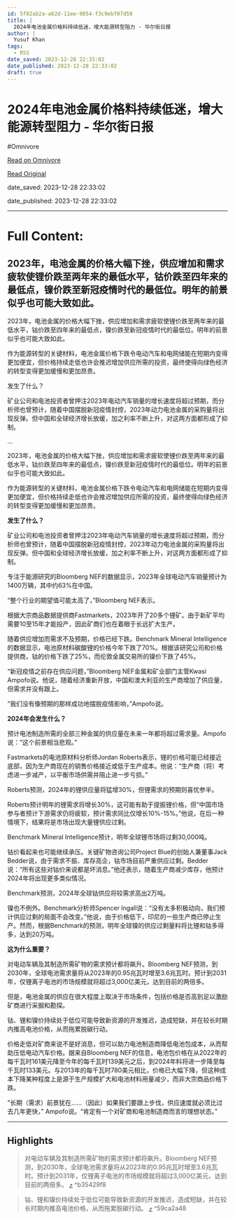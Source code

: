 ```yaml
---
id: 5f02ab2a-a62d-11ee-9854-f3c9ebf07d58
title: |
  2024年电池金属价格料持续低迷，增大能源转型阻力 - 华尔街日报
author: |
  Yusuf Khan
tags:
  - RSS
date_saved: 2023-12-28 22:33:02
date_published: 2023-12-28 22:33:02
draft: true
---
```


# 2024年电池金属价格料持续低迷，增大能源转型阻力 - 华尔街日报
#Omnivore

[Read on Omnivore](https://omnivore.app/me/2024-18cb4ec0228)

[Read Original](https://cn.wsj.com/amp/articles/2024%E5%B9%B4%E7%94%B5%E6%B1%A0%E9%87%91%E5%B1%9E%E4%BB%B7%E6%A0%BC%E6%96%99%E6%8C%81%E7%BB%AD%E4%BD%8E%E8%BF%B7-%E5%A2%9E%E5%A4%A7%E8%83%BD%E6%BA%90%E8%BD%AC%E5%9E%8B%E9%98%BB%E5%8A%9B-f4e5003b)

date_saved: 2023-12-28 22:33:02

date_published: 2023-12-28 22:33:02

--- 

# Full Content: 

## 2023年，电池金属的价格大幅下挫，供应增加和需求疲软使锂价跌至两年来的最低水平，钴价跌至四年来的最低点，镍价跌至新冠疫情时代的最低位。明年的前景似乎也可能大致如此。

2023年，电池金属的价格大幅下挫，供应增加和需求疲软使锂价跌至两年来的最低水平，钴价跌至四年来的最低点，镍价跌至新冠疫情时代的最低位。明年的前景似乎也可能大致如此。

作为能源转型的关键材料，电池金属价格下跌令电动汽车和电网储能在短期内变得更加便宜，但价格持续走低也许会推迟增加供应所需的投资，最终使得向绿色经济的转型变得更加缓慢和更加昂贵。

发生了什么？

矿业公司和电池投资者曾押注2023年电动汽车销量的增长速度将超过预期，而分析师也曾预计，随着中国摆脱新冠疫情封控，2023年动力电池金属的采购量将出现反弹。但中国和全球经济增长放缓，加之利率不断上升，对这两方面都形成了抑制。

...

2023年，电池金属的价格大幅下挫，供应增加和需求疲软使锂价跌至两年来的最低水平，钴价跌至四年来的最低点，镍价跌至新冠疫情时代的最低位。明年的前景似乎也可能大致如此。

作为能源转型的关键材料，电池金属价格下跌令电动汽车和电网储能在短期内变得更加便宜，但价格持续走低也许会推迟增加供应所需的投资，最终使得向绿色经济的转型变得更加缓慢和更加昂贵。

**发生了什么？**

矿业公司和电池投资者曾押注2023年电动汽车销量的增长速度将超过预期，而分析师也曾预计，随着中国摆脱新冠疫情封控，2023年动力电池金属的采购量将出现反弹。但中国和全球经济增长放缓，加之利率不断上升，对这两方面都形成了抑制。

专注于能源研究的Bloomberg NEF的数据显示，2023年全球电动汽车销量预计为1400万辆，其中约63%在中国。

“整个行业的期望值可能太高了，”Bloomberg NEF表示。

根据大宗商品数据提供商Fastmarkets，2023年开了20多个锂矿。由于新矿平均需要10至15年才能投产，因此矿商们也在着眼于长远扩大生产。

随着供应增加而需求不及预期，价格已经下跌。Benchmark Mineral Intelligence的数据显示，电池原材料碳酸锂的价格今年下跌了70%。根据该研究公司和价格提供商，钴的价格下跌了25%，而伦敦金属交易所的镍价下跌了45%。

“新冠疫情之前存在供应问题，”Bloomberg NEF金属和矿业部门主管Kwasi Ampofo说。他说，随着经济重新开放，中国和澳大利亚的生产商增加了供应量，但需求并没有跟上。

“我们没有像预期的那样成功地摆脱疫情影响，”Ampofo说。

**2024年会发生什么？**

预计电池制造所需的全部三种金属的供应量在未来一年都将超过需求量。Ampofo说：“这个前景相当悲观。”

Fastmarkets的电池原材料分析师Jordan Roberts表示，锂的价格可能已经接近底部，因为生产商现在的销售价格接近或低于生产成本。他说：“生产商（将）考虑进一步减产，以平衡市场供需并阻止进一步亏损。”

Roberts预测，2024年的锂供应量将猛增30%，但锂需求的预期则喜忧参半。

Roberts预计明年的锂需求将增长30%，这可能有助于提振锂价格，但“中国市场参与者预计下游需求仍将疲软，预计需求同比仅增长10%-15%。”他说，在后一种情境下，结果将是市场出现大量锂供应过剩。

Benchmark Mineral Intelligence预计，明年全球锂市场将过剩30,000吨。

钴价看起来也可能继续承压。关键矿物咨询公司Project Blue的创始人兼董事Jack Bedder说，由于需求不振、库存高企，钴市场目前严重供应过剩。Bedder说：“所有这些对钴价来说都是坏消息。”他还表示，随着生产商减少库存，他预计2024年将出现更多类似情况。

Benchmark预测，2024年全球钴供应将较需求高出2万吨。

镍也不例外。Benchmark分析师Spencer Ingall说：“没有太多积极动向，我们预计供应过剩的局面不会改变。”他说，由于价格低下，印尼的一些生产商已停止生产。然而，根据Benchmark的预测，明年全球镍的供应过剩量料将比锂和钴多得多，达到20万吨。

**这为什么重要？**

对电动车辆及其制造所需矿物的需求预计都将飙升。Bloomberg NEF预测，到2030年，全球电池需求量将从2023年的0.95兆瓦时增至3.6兆瓦时。预计到2031年，仅锂离子电池的市场规模就将超过3,000亿美元，达到目前的两倍多。

但是，电池金属的供应在很大程度上取决于市场条件，包括价格是否高到足以激励矿商进行采掘和勘探。

钴、锂和镍价持续处于低位可能导致新资源的开发推迟，造成短缺，并在较长时期内推高电池价格，从而拖累脱碳行动。

价格走低对矿商来说不是好消息，但可以助力电池制造商降低电池包成本，从而帮助压低电动汽车价格。据来自Bloomberg NEF的信息，电池包价格在从2022年的每千瓦时161美元降至今年的每千瓦时139美元之后，到2024年料将进一步降至每千瓦时133美元。与2013年的每千瓦时780美元相比，价格已大幅下降，但这种成本下降某种程度上是源于生产规模扩大和电池材料用量减少，而非大宗商品价格下跌。

“长期（需求）前景犹在……（因此）如果我们要跟上步伐，供应速度就必须比过去几年更快，” Ampofo说。“肯定有一个对矿商和电池制造商而言的理想状态。”

---

## Highlights

> 对电动车辆及其制造所需矿物的需求预计都将飙升。Bloomberg NEF预测，到2030年，全球电池需求量将从2023年的0.95兆瓦时增至3.6兆瓦时。预计到2031年，仅锂离子电池的市场规模就将超过3,000亿美元，达到目前的两倍多。 [⤴️](https://omnivore.app/me/2024-18cb4ec0228#b35429f8-b793-499b-87c6-0420b11296f3)  ^b35429f8

> 钴、锂和镍价持续处于低位可能导致新资源的开发推迟，造成短缺，并在较长时期内推高电池价格，从而拖累脱碳行动。 [⤴️](https://omnivore.app/me/2024-18cb4ec0228#59ca2a48-dca8-4bb9-95d8-b8e0f0b42dc4)  ^59ca2a48

